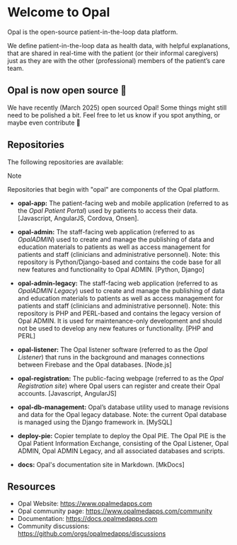 <!--
# SPDX-FileCopyrightText: Copyright (C) 2025 Opal Health Informatics Group <https://www.opalmedapps.com>
#
# SPDX-License-Identifier: CC-BY-SA-4.0
-->

# Welcome to Opal

Opal is the open-source patient-in-the-loop data platform.

We define patient-in-the-loop data as health data, with helpful explanations, that are shared in real-time with the patient (or their informal caregivers) just as they are with the other (professional) members of the patient’s care team.

## Opal is now open source 🎉

We have recently (March 2025) open sourced Opal!
Some things might still need to be polished a bit.
Feel free to let us know if you spot anything, or maybe even contribute 🙂

## Repositories

The following repositories are available:

> [!NOTE]
> Repositories that begin with "opal" are components of the Opal platform.

- **opal-app:** The patient-facing web and mobile application (referred to as the _Opal Patient Portal_) used by patients to access their data. [Javascript, AngularJS, Cordova, Onsen].

- **opal-admin:** The staff-facing web application (referred to as _OpalADMIN_) used to create and manage the publishing of data and education materials to patients as well as access management for patients and staff (clinicians and administrative personnel).
  Note: this repository is Python/Django-based and contains the code base for all new features and functionality to Opal ADMIN. [Python, Django]

- **opal-admin-legacy:** The staff-facing web application (referred to as _OpalADMIN Legacy_) used to create and manage the publishing of data and education materials to patients as well as access management for patients and staff (clinicians and administrative personnel).
  Note: this repository is PHP and PERL-based and contains the legacy version of Opal ADMIN.
  It is used for maintenance-only development and should not be used to develop any new features or functionality. [PHP and PERL]

- **opal-listener:** The Opal listener software (referred to as the _Opal Listener_) that runs in the background and manages connections between Firebase and the Opal databases. [Node.js]

- **opal-registration:** The public-facing webpage (referred to as the _Opal Registration site_) where Opal users can register and create their Opal accounts. [Javascript, AngularJS]

- **opal-db-management:** Opal’s database utility used to manage revisions and data for the Opal legacy database.
  Note: the current Opal database is managed using the Django framework in. [MySQL]

- **deploy-pie:** Copier template to deploy the Opal PIE. The Opal PIE is the Opal Patient Information Exchange, consisting of the Opal Listener, Opal ADMIN, Opal ADMIN Legacy, and all associated databases and scripts.

- **docs:** Opal's documentation site in Markdown. [MkDocs]

## Resources

- Opal Website: https://www.opalmedapps.com
- Opal community page: https://www.opalmedapps.com/community
- Documentation: https://docs.opalmedapps.com
- Community discussions: https://github.com/orgs/opalmedapps/discussions
